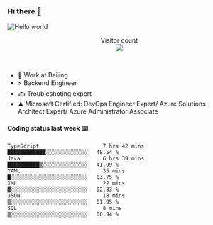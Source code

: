 ### Hi there 👋

<img src="https://raw.githubusercontent.com/sagar-viradiya/sagar-viradiya/master/resources/banner.png" alt="Hello world">
<p align="center"> 
  Visitor count<br/>
  <img src="https://profile-counter.glitch.me/youszoe/count.svg" />
</p>
<br/>

- 🍻 Work at Beijing 
- ⚡ Backend Engineer
- ✍️ Troubleshoting expert
- ♟  Microsoft Certified: DevOps Engineer Expert/ Azure Solutions Architect Expert/ Azure Administrator Associate

#### Coding status last week ⌨️

<!--START_SECTION:waka-->

```text
TypeScript                    7 hrs 42 mins   ████████████░░░░░░░░░░░░░   48.54 %
Java                          6 hrs 39 mins   ██████████▒░░░░░░░░░░░░░░   41.99 %
YAML                          35 mins         █░░░░░░░░░░░░░░░░░░░░░░░░   03.75 %
XML                           22 mins         ▓░░░░░░░░░░░░░░░░░░░░░░░░   02.33 %
JSON                          18 mins         ▒░░░░░░░░░░░░░░░░░░░░░░░░   01.95 %
SQL                           8 mins          ▒░░░░░░░░░░░░░░░░░░░░░░░░   00.94 %
```

<!--END_SECTION:waka-->

<br/>
<center><img src="http://ghchart.rshah.org/409ba5/yousazoe" alt="" /></center>


